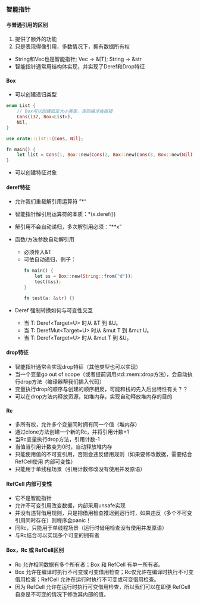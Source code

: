### 智能指针 
#### 与普通引用的区别
1. 提供了额外的功能
2. 只是表现得像引用，多数情况下，拥有数据所有权

- String和Vec<T>也是智能指针; Vec<T> -> &[T]; String -> &str
- 智能指针通常用结构体实现，并实现了Deref和Drop特征


#### Box<T>
- 可以创建递归类型
```rust
enum List {
    // Box可以创建固定大小类型，否则编译会报错
    Cons(i32, Box<List>),
    Nil,
}

use crate::List::{Cons, Nil};

fn main() {
    let list = Cons(1, Box::new(Cons(2, Box::new(Cons(3, Box::new(Nil))))));
}

```
- 可以创建特征对象


#### deref特征
- 允许我们重载解引用运算符 ”*“
- 智能指针解引用运算符的本质：*(x.deref())
- 解引用不会自动递归，多次解引用必须：“**x”
- 函数/方法参数自动解引用
    - 必须传入&T
    - 可依自动递归，例子：
        ```rust
        fn main() {
            let ss = Box::new(String::from("d"));
            test(&ss);
        }

        fn test(a: &str) {}
        ```

- Deref 强制转换如何与可变性交互
    - 当 T: Deref<Target=U> 时从 &T 到 &U。
    - 当 T: DerefMut<Target=U> 时从 &mut T 到 &mut U。
    - 当 T: Deref<Target=U> 时从 &mut T 到 &U。


#### drop特征
- 智能指针通常会实现drop特征（其他类型也可以实现）
- 当一个变量go out of scope（或者提前调用std::mem::drop方法），会自动执行drop方法（编译器帮我们插入代码）
- 变量执行drop的顺序与创建的顺序相反，可能和栈的先入后出特性有关？？
- 可以在drop方法内释放资源，如堆内存，实现自动释放堆内存的目的


#### Rc<T>
- 多所有权，允许多个变量同时拥有同一个值（堆内存）
- 通过clone方法创建一个新的Rc，并将引用计数+1
- 当Rc变量执行drop方法，引用计数-1
- 当值当引用计数变为0时，自动释放堆内存
- 只能使用值的不可变引用，否则会违反借用规则（如果要修改数据，需要结合RefCell使用 内部可变性）
- 只能用于单线程场景（引用计数修改没有使用并发原语）

#### RefCell<T> 内部可变性
- 它不是智能指针
- 允许不可变引用改变数据，内部采用unsafe实现
- 并没有违背借用规则，只是把借用检查推迟到运行时，如果违反（多个不可变引用同时存在）则程序会panic！
- 同Rc，只能用于单线程场景（运行时借用检查没有使用并发原语）
- 与Rc结合可以实现多个可变的拥有者

#### Box<T>，Rc<T> 或 RefCell<T>区别
- Rc<T> 允许相同数据有多个所有者；Box<T> 和 RefCell<T> 有单一所有者。
- Box<T> 允许在编译时执行不可变或可变借用检查；Rc<T>仅允许在编译时执行不可变借用检查；RefCell<T> 允许在运行时执行不可变或可变借用检查。
- 因为 RefCell<T> 允许在运行时执行可变借用检查，所以我们可以在即便 RefCell<T> 自身是不可变的情况下修改其内部的值。

